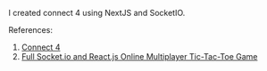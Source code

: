 I created connect 4 using NextJS and SocketIO.

References:

1. [Connect 4](https://www.youtube.com/watch?v=3tN72ihYz14)
2. [Full Socket.io and React.js Online Multiplayer Tic-Tac-Toe Game](https://www.youtube.com/watch?v=aA_SdbGD64E)
